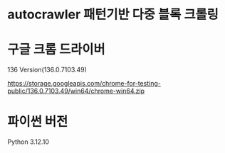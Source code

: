 # autocrawler 패턴기반 다중 블록 크롤링


# 구글 크롬 드라이버
136 Version(136.0.7103.49)

https://storage.googleapis.com/chrome-for-testing-public/136.0.7103.49/win64/chrome-win64.zip

# 파이썬 버전
Python 3.12.10
